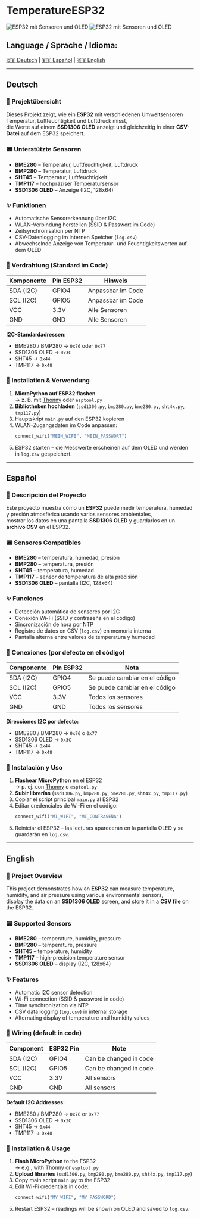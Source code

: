 # TemperatureESP32

![ESP32 mit Sensoren und OLED](img/IMG_20250811_140253_HDR.jpg)
![ESP32 mit Sensoren und OLED](img/IMG_20250811_142922_HDR.jpg)

## Language / Sprache / Idioma:
[🇩🇪 Deutsch](#deutsch) | [🇪🇸 Español](#espa%C3%B1ol) | [🇬🇧 English](#english) 

---
## Deutsch

### 📌 Projektübersicht
Dieses Projekt zeigt, wie ein **ESP32** mit verschiedenen Umweltsensoren Temperatur, Luftfeuchtigkeit und Luftdruck misst,  
die Werte auf einem **SSD1306 OLED** anzeigt und gleichzeitig in einer **CSV-Datei** auf dem ESP32 speichert.  

### 📟 Unterstützte Sensoren
- **BME280** – Temperatur, Luftfeuchtigkeit, Luftdruck  
- **BMP280** – Temperatur, Luftdruck  
- **SHT45** – Temperatur, Luftfeuchtigkeit  
- **TMP117** – hochpräziser Temperatursensor  
- **SSD1306 OLED** – Anzeige (I2C, 128x64)  

### ✨ Funktionen
- Automatische Sensorerkennung über I2C
- WLAN-Verbindung herstellen (SSID & Passwort im Code)
- Zeitsynchronisation per NTP
- CSV-Datenlogging im internen Speicher (`log.csv`)
- Abwechselnde Anzeige von Temperatur- und Feuchtigkeitswerten auf dem OLED

### 🔌 Verdrahtung (Standard im Code)
| Komponente  | Pin ESP32 | Hinweis |
|-------------|-----------|---------|
| SDA (I2C)   | GPIO4     | Anpassbar im Code |
| SCL (I2C)   | GPIO5     | Anpassbar im Code |
| VCC         | 3.3V      | Alle Sensoren |
| GND         | GND       | Alle Sensoren |

**I2C-Standardadressen:**
- BME280 / BMP280 → `0x76` oder `0x77`
- SSD1306 OLED → `0x3C`
- SHT45 → `0x44`
- TMP117 → `0x48`

### 🚀 Installation & Verwendung
1. **MicroPython auf ESP32 flashen**  
   → z. B. mit [Thonny](https://thonny.org) oder `esptool.py`
2. **Bibliotheken hochladen** (`ssd1306.py`, `bmp280.py`, `bme280.py`, `sht4x.py`, `tmp117.py`)
3. Hauptskript `main.py` auf den ESP32 kopieren
4. WLAN-Zugangsdaten im Code anpassen:
   ```python
   connect_wifi("MEIN_WIFI", "MEIN_PASSWORT")
   ```
5. ESP32 starten – die Messwerte erscheinen auf dem OLED und werden in `log.csv` gespeichert.

---

## Español

### 📌 Descripción del Proyecto
Este proyecto muestra cómo un **ESP32** puede medir temperatura, humedad y presión atmosférica usando varios sensores ambientales,  
mostrar los datos en una pantalla **SSD1306 OLED** y guardarlos en un **archivo CSV** en el ESP32.  

### 📟 Sensores Compatibles
- **BME280** – temperatura, humedad, presión  
- **BMP280** – temperatura, presión  
- **SHT45** – temperatura, humedad  
- **TMP117** – sensor de temperatura de alta precisión  
- **SSD1306 OLED** – pantalla (I2C, 128x64)  

### ✨ Funciones
- Detección automática de sensores por I2C
- Conexión Wi-Fi (SSID y contraseña en el código)
- Sincronización de hora por NTP
- Registro de datos en CSV (`log.csv`) en memoria interna
- Pantalla alterna entre valores de temperatura y humedad

### 🔌 Conexiones (por defecto en el código)
| Componente  | Pin ESP32 | Nota |
|-------------|-----------|------|
| SDA (I2C)   | GPIO4     | Se puede cambiar en el código |
| SCL (I2C)   | GPIO5     | Se puede cambiar en el código |
| VCC         | 3.3V      | Todos los sensores |
| GND         | GND       | Todos los sensores |

**Direcciones I2C por defecto:**
- BME280 / BMP280 → `0x76` o `0x77`
- SSD1306 OLED → `0x3C`
- SHT45 → `0x44`
- TMP117 → `0x48`

### 🚀 Instalación y Uso
1. **Flashear MicroPython** en el ESP32  
   → p. ej. con [Thonny](https://thonny.org) o `esptool.py`
2. **Subir librerías** (`ssd1306.py`, `bmp280.py`, `bme280.py`, `sht4x.py`, `tmp117.py`)
3. Copiar el script principal `main.py` al ESP32
4. Editar credenciales de Wi-Fi en el código:
   ```python
   connect_wifi("MI_WIFI", "MI_CONTRASEÑA")
   ```
5. Reiniciar el ESP32 – las lecturas aparecerán en la pantalla OLED y se guardarán en `log.csv`.

---

## English

### 📌 Project Overview
This project demonstrates how an **ESP32** can measure temperature, humidity, and air pressure using various environmental sensors,  
display the data on an **SSD1306 OLED** screen, and store it in a **CSV file** on the ESP32.  

### 📟 Supported Sensors
- **BME280** – temperature, humidity, pressure  
- **BMP280** – temperature, pressure  
- **SHT45** – temperature, humidity  
- **TMP117** – high-precision temperature sensor  
- **SSD1306 OLED** – display (I2C, 128x64)  

### ✨ Features
- Automatic I2C sensor detection
- Wi-Fi connection (SSID & password in code)
- Time synchronization via NTP
- CSV data logging (`log.csv`) in internal storage
- Alternating display of temperature and humidity values

### 🔌 Wiring (default in code)
| Component   | ESP32 Pin | Note |
|-------------|-----------|------|
| SDA (I2C)   | GPIO4     | Can be changed in code |
| SCL (I2C)   | GPIO5     | Can be changed in code |
| VCC         | 3.3V      | All sensors |
| GND         | GND       | All sensors |

**Default I2C Addresses:**
- BME280 / BMP280 → `0x76` or `0x77`
- SSD1306 OLED → `0x3C`
- SHT45 → `0x44`
- TMP117 → `0x48`

### 🚀 Installation & Usage
1. **Flash MicroPython** to the ESP32  
   → e.g., with [Thonny](https://thonny.org) or `esptool.py`
2. **Upload libraries** (`ssd1306.py`, `bmp280.py`, `bme280.py`, `sht4x.py`, `tmp117.py`)
3. Copy main script `main.py` to the ESP32
4. Edit Wi-Fi credentials in code:
   ```python
   connect_wifi("MY_WIFI", "MY_PASSWORD")
   ```
5. Restart ESP32 – readings will be shown on OLED and saved to `log.csv`.


